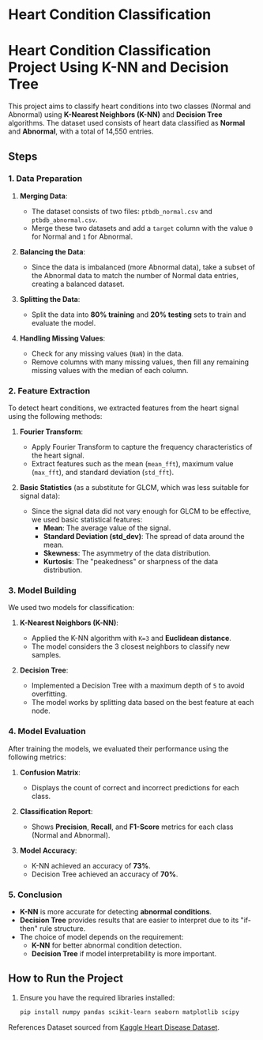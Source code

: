 # Heart Condition Classification 

# Heart Condition Classification Project Using K-NN and Decision Tree

This project aims to classify heart conditions into two classes (Normal and Abnormal) using **K-Nearest Neighbors (K-NN)** and **Decision Tree** algorithms. The dataset used consists of heart data classified as **Normal** and **Abnormal**, with a total of 14,550 entries.

## Steps

### 1. Data Preparation

1. **Merging Data**:
   - The dataset consists of two files: `ptbdb_normal.csv` and `ptbdb_abnormal.csv`.
   - Merge these two datasets and add a `target` column with the value `0` for Normal and `1` for Abnormal.

2. **Balancing the Data**:
   - Since the data is imbalanced (more Abnormal data), take a subset of the Abnormal data to match the number of Normal data entries, creating a balanced dataset.

3. **Splitting the Data**:
   - Split the data into **80% training** and **20% testing** sets to train and evaluate the model.

4. **Handling Missing Values**:
   - Check for any missing values (`NaN`) in the data.
   - Remove columns with many missing values, then fill any remaining missing values with the median of each column.

### 2. Feature Extraction

To detect heart conditions, we extracted features from the heart signal using the following methods:

1. **Fourier Transform**:
   - Apply Fourier Transform to capture the frequency characteristics of the heart signal.
   - Extract features such as the mean (`mean_fft`), maximum value (`max_fft`), and standard deviation (`std_fft`).

2. **Basic Statistics** (as a substitute for GLCM, which was less suitable for signal data):
   - Since the signal data did not vary enough for GLCM to be effective, we used basic statistical features:
     - **Mean**: The average value of the signal.
     - **Standard Deviation (std_dev)**: The spread of data around the mean.
     - **Skewness**: The asymmetry of the data distribution.
     - **Kurtosis**: The "peakedness" or sharpness of the data distribution.

### 3. Model Building

We used two models for classification:

1. **K-Nearest Neighbors (K-NN)**:
   - Applied the K-NN algorithm with `K=3` and **Euclidean distance**.
   - The model considers the 3 closest neighbors to classify new samples.

2. **Decision Tree**:
   - Implemented a Decision Tree with a maximum depth of `5` to avoid overfitting.
   - The model works by splitting data based on the best feature at each node.

### 4. Model Evaluation

After training the models, we evaluated their performance using the following metrics:

1. **Confusion Matrix**:
   - Displays the count of correct and incorrect predictions for each class.
   
2. **Classification Report**:
   - Shows **Precision**, **Recall**, and **F1-Score** metrics for each class (Normal and Abnormal).

3. **Model Accuracy**:
   - K-NN achieved an accuracy of **73%**.
   - Decision Tree achieved an accuracy of **70%**.

### 5. Conclusion

- **K-NN** is more accurate for detecting **abnormal conditions**.
- **Decision Tree** provides results that are easier to interpret due to its "if-then" rule structure.
- The choice of model depends on the requirement:
  - **K-NN** for better abnormal condition detection.
  - **Decision Tree** if model interpretability is more important.

## How to Run the Project

1. Ensure you have the required libraries installed:
   ```bash
   pip install numpy pandas scikit-learn seaborn matplotlib scipy

References
Dataset sourced from [Kaggle Heart Disease Dataset](https://www.kaggle.com/).